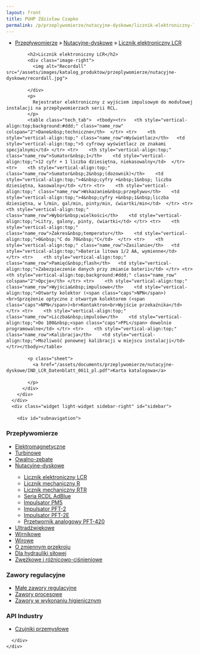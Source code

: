 ```yaml
---
layout: front
title: PUHP Zdzisław Czapko
permalink: /p/przeplywomierze/nutacyjne-dyskowe/licznik-elektroniczny-lcr/
---
```


<div id="content">
  <div class="wrapper-with-color-background">
    <div class="content-area-blog blog-background-sidebar-right">
      <div class="mainarea-left" id="mainarea">
        <div class="blogpost-blog3">
          <div class="post-content">
            <ul class="meta">
<li>
<a href="/p/przeplywomierze">Przepływomierze</a>
»
<a href="/p/przeplywomierze/nutacyjne-dyskowe">Nutacyjne-dyskowe</a>
»
<a href="/p/przeplywomierze/nutacyjne-dyskowe/licznik-elektroniczny-lcr">Licznik elektroniczny LCR</a>
</li>
</ul>

            <h2>Licznik elektroniczny LCR</h2>
            <div class="image-right">
              <img alt="Recordall" src="/assets/images/katalog_produktow/przeplywomierze/nutacyjne-dyskowe/recordall.jpg">

            </div>
            <p>
              Rejestrator elektroniczny z wyjściem impulsowym do modułowej instalacji na przepływomierzach serii RCL.
            </p>
            <table class="tech_tab">  <tbody><tr>   <th style="vertical-align:top;background:#ddd;" class="name_row" colspan="2">Dane&nbsp;techniczne</th>  </tr> <tr>    <th style="vertical-align:top;" class="name_row">Wyświetlacz</th>   <td style="vertical-align:top;">5 cyfrowy wyświetlacz ze znakami specjalnymi</td> </tr> <tr>    <th style="vertical-align:top;" class="name_row">Sumator&nbsp;1</th>    <td style="vertical-align:top;">12 cyfr + 1 liczba dziesiętna, niekasowalny</td>  </tr> <tr>    <th style="vertical-align:top;" class="name_row">Sumator&nbsp;2&nbsp;(dozownik)</th>    <td style="vertical-align:top;">4&nbsp;cyfry +&nbsp;1&nbsp; liczba dziesiętna, kasowalny</td> </tr> <tr>    <th style="vertical-align:top;" class="name_row">Wskazanie&nbsp;przepływu</th>    <td style="vertical-align:top;">4&nbsp;cyfry +&nbsp;1&nbsp;liczba dziesiętna, w l/min, gal/min, pinty/min, ćwiartki/min</td>  </tr> <tr>    <th style="vertical-align:top;" class="name_row">Wybór&nbsp;wielkości</th>    <td style="vertical-align:top;">Litry, galony, pinty, ćwiartki</td> </tr> <tr>    <th style="vertical-align:top;" class="name_row">Zakres&nbsp;temperatur</th>    <td style="vertical-align:top;">0&nbsp;°C do 70&nbsp;°C</td>  </tr> <tr>    <th style="vertical-align:top;" class="name_row">Zasilanie</th>   <td style="vertical-align:top;">Bateria litowa 1/2 AA, wymienne</td>  </tr> <tr>    <th style="vertical-align:top;" class="name_row">Pamięć&nbsp;flash</th>   <td style="vertical-align:top;">Zabezpieczenie danych przy zmianie baterii</td> </tr> <tr>    <th style="vertical-align:top;background:#ddd;" class="name_row" colspan="2">Opcje</th> </tr> <tr>    <th style="vertical-align:top;" class="name_row">Wyjścia&nbsp;impulsowe</th>    <td style="vertical-align:top;">Otwarty kolektor (<span class="caps">NPN</span>)<br>Sprzężenie optyczne z otwartym kolektorem (<span class="caps">NPN</span>)<br>Kontaktron<br>Wyjście przekaźnika</td> </tr> <tr>    <th style="vertical-align:top;" class="name_row">Liczba&nbsp;impulsów</th>    <td style="vertical-align:top;">Do 100&nbsp;<span class="caps">PPL</span> dowolnie programowalne</td> </tr> <tr>    <th style="vertical-align:top;" class="name_row">Kalibracja</th>    <td style="vertical-align:top;">Możliwość ponownej kalibracji w miejscu instalacji</td> </tr></tbody></table>

            <p class="sheet">
              <a href="/assets/documents/przeplywomierze/nutacyjne-dyskowe/IND_LCR_Datenblatt_0611_pl.pdf">Karta katalogowa</a>

            </p>
          </div>
        </div>
      </div>
      <div class="widget light-widget sidebar-right" id="sidebar">
        
        <div id="subnavigation">
<h3>Przepływomierze</h3>
<ul class="subcategories">
<li class="category"><a href="/p/przeplywomierze/elektromagnetyczne">Elektromagnetyczne</a></li>
<li class="category"><a href="/p/przeplywomierze/turbinowe">Turbinowe</a></li>
<li class="category"><a href="/p/przeplywomierze/owalno-zebate">Owalno-zębate</a></li>
<li class="category"><a href="/p/przeplywomierze/nutacyjne-dyskowe">Nutacyjne-dyskowe</a></li>
<div class="light-widget">
<ul class="products">
<li class="product"><a href="/p/przeplywomierze/nutacyjne-dyskowe/licznik-elektroniczny-lcr">Licznik elektroniczny LCR</a></li>
<li class="product"><a href="/p/przeplywomierze/nutacyjne-dyskowe/licznik-mechaniczny-r">Licznik mechaniczny R</a></li>
<li class="product"><a href="/p/przeplywomierze/nutacyjne-dyskowe/licznik-mechaniczny-rtr">Licznik mechaniczny RTR</a></li>
<li class="product"><a href="/p/przeplywomierze/nutacyjne-dyskowe/seria-rcdl-adblue">Seria RCDL AdBlue</a></li>
<li class="product"><a href="/p/przeplywomierze/nutacyjne-dyskowe/impulsator-pm5">Impulsator PM5</a></li>
<li class="product"><a href="/p/przeplywomierze/nutacyjne-dyskowe/impulsator-pft-2">Impulsator PFT-2</a></li>
<li class="product"><a href="/p/przeplywomierze/nutacyjne-dyskowe/impulsator-pft-2e">Impulsator PFT-2E</a></li>
<li class="product"><a href="/p/przeplywomierze/nutacyjne-dyskowe/przetwornik-analogowy-pft-420">Przetwornik analogowy PFT-420</a></li>
</ul>
</div>
<li class="category"><a href="/p/przeplywomierze/ultradzwiekowe">Ultradźwiękowe</a></li>
<li class="category"><a href="/p/przeplywomierze/wirnikowe">Wirnikowe</a></li>
<li class="category"><a href="/p/przeplywomierze/wirowe">Wirowe</a></li>
<li class="category"><a href="/p/przeplywomierze/o-zmiennym-przekroju">O zmiennym przekroju</a></li>
<li class="category"><a href="/p/przeplywomierze/dla-hydrauliki-silowej">Dla hydrauliki siłowej</a></li>
<li class="category"><a href="/p/przeplywomierze/zwezkowe-i-roznicowo-cisnieniowe">Zwężkowe i różnicowo-ciśnieniowe</a></li>
</ul>
<h3>Zawory regulacyjne</h3>
<ul class="subcategories">
<li class="category"><a href="/p/zawory-regulacyjne/male-zawory-regulacyjne">Małe zawory regulacyjne</a></li>
<li class="category"><a href="/p/zawory-regulacyjne/zawory-procesowe">Zawory procesowe</a></li>
<li class="category"><a href="/p/zawory-regulacyjne/zawory-w-wykonaniu-higienicznym">Zawory w wykonaniu higienicznym</a></li>
</ul>
<h3>API Industry</h3>
<ul class="subcategories">
<li class="category"><a href="/p/api-industry/czujniki-przemyslowe">Czujniki przemysłowe</a></li>
</ul>
</div>

      </div>
    </div>
  </div>
</div>